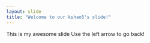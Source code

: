 ```yaml
---
layout: slide
title: "Welcome to our kshao5's slide!"
---
```

This is my awesome slide
Use the left arrow to go back!
